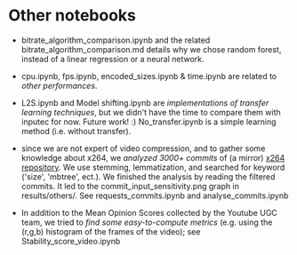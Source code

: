 # Other notebooks

- bitrate_algorithm_comparison.ipynb and the related bitrate_algorithm_comparison.md details why we chose random forest, instead of a linear regression or a neural network.

- cpu.ipynb, fps.ipynb, encoded_sizes.ipynb & time.ipynb are related to *other performances*.

- L2S.ipynb and Model shifting.ipynb are *implementations of transfer learning techniques*, but we didn't have the time to compare them with inputec for now. Future work! :)  No_transfer.ipynb is a simple learning method (i.e. without transfer).

- since we are not expert of video compression, and to gather some knowledge about x264, we *analyzed 3000+ commits* of (a mirror) [x264 repository](https://github.com/mirror/x264). We use stemming, lemmatization, and searched for keyword ('size', 'mbtree', ect.). We finished the analysis by reading the filtered commits. It led to the commit_input_sensitivity.png graph in results/others/. See requests_commits.ipynb and analyse_commits.ipynb

- In addition to the Mean Opinion Scores collected by the Youtube UGC team, we tried to *find some easy-to-compute metrics* (e.g. using the (r,g,b) histogram of the frames of the video); see Stability_score_video.ipynb
